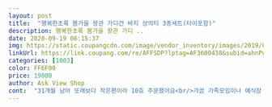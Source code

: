 ```yaml
---
layout: post 
title:  "행복한초록 봄가을 왕관 가디건 바지 상의티 3종세트(타이포함)" 
description: 행복한초록 봄가을 왕관 가디 ..
date: 2020-09-19 06:15:37 
img: https://static.coupangcdn.com/image/vendor_inventory/images/2019/03/09/11/8/a4f5dfa1-9df1-46f3-9434-a09ad40a0fae.jpg 
linkUrl: https://link.coupang.com/re/AFFSDP?lptag=AF3600438&subid=ahnPublicAsk&pageKey=195862252&itemId=563728580&vendorItemId=4479619830&traceid=V0-113-63c01ff4b7183dab 
categories: [1003] 
color: FF6F00 
price: 19800 
author: Ask View Shop 
cont:  "31개월 남아 또래보다 작은편이라 10호 주문했어요<br/>가끔 가족모임이나 예식장 갈때 입히면 인기남 될듯ㅋㅋ<br/>가디건은다른옷이랑도걸쳐도되고 만족합니다<br/>넘좋아요ㅋㅋㅋㅋㅋ<br/>노란거는탈부착이되서좋네오<br/>노랑 보타이가 마음에 드나봐요^^(만지작만지작)<br/>동생 아들 선물주려고 주문했어요<br/>바지와 카디건은 여유있는데 티는 올해입으면 끝이겠네요<br/>빨래할때는떼서해도되고ㅋㅋ<br/>사진이랑똑같아요<br/>사진처럼 벙벙하지 않아요<br/>올 봄에 걷기 시작하면 입혀서 나들이 다닐려구요<br/>이프네요<br/>일반 아기정장은 불편할까봐, 편할거 같아서 주문한건데 진짜 아기가 불편한 기색이 전혀 없어요!!! 잘 입힐게요<br/>저령해 보이지 않아요<br/>참고하세요<br/>핏이 딱 붙는핏이네요<br/>" 
---
```

